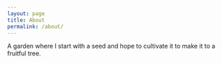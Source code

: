 ```yaml
---
layout: page
title: About
permalink: /about/
---
```


A garden where I start with a seed and hope to cultivate it to make it to a fruitful tree.
